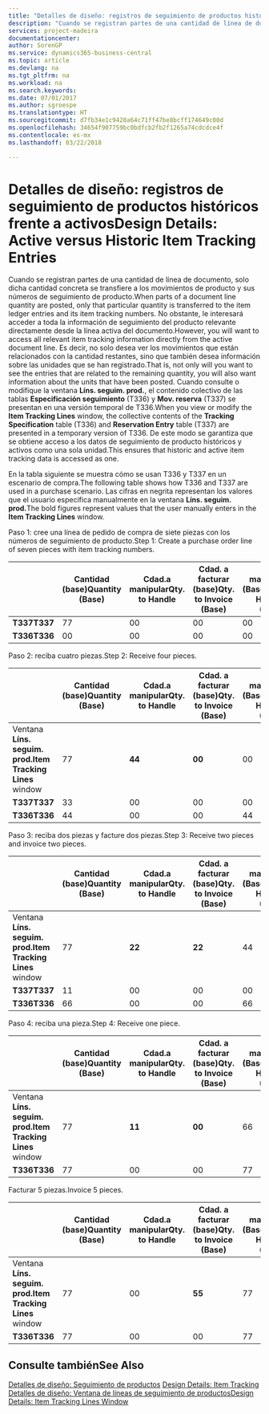 ```yaml
---
title: "Detalles de diseño: registros de seguimiento de productos históricos frente a activos | Documentos de Microsoft"
description: "Cuando se registran partes de una cantidad de línea de documento, solo dicha cantidad concreta se transfiere a los movimientos de producto y sus números de seguimiento de producto. No obstante, le interesará acceder a toda la información de seguimiento del producto relevante directamente desde la línea activa del documento. Es decir, no solo desea ver los movimientos que están relacionados con la cantidad restantes, sino que también desea información sobre las unidades que se han registrado. Cuando consulte o modifique la ventana **Líns. seguim. prod.**, el contenido colectivo de las tablas **Especificación seguimiento** (T336) y **Mov. reserva** (T337) se presentan en una versión temporal de T336. De este modo se garantiza que se obtiene acceso a los datos de seguimiento de producto históricos y activos como una sola unidad."
services: project-madeira
documentationcenter: 
author: SorenGP
ms.service: dynamics365-business-central
ms.topic: article
ms.devlang: na
ms.tgt_pltfrm: na
ms.workload: na
ms.search.keywords: 
ms.date: 07/01/2017
ms.author: sgroespe
ms.translationtype: HT
ms.sourcegitcommit: d7fb34e1c9428a64c71ff47be8bcff174649c00d
ms.openlocfilehash: 34654f907759bc0bdfcb2fb2f1265a74cdcdce4f
ms.contentlocale: es-mx
ms.lasthandoff: 03/22/2018

---
```

# <a name="design-details-active-versus-historic-item-tracking-entries"></a><span data-ttu-id="922d2-107">Detalles de diseño: registros de seguimiento de productos históricos frente a activos</span><span class="sxs-lookup"><span data-stu-id="922d2-107">Design Details: Active versus Historic Item Tracking Entries</span></span>
<span data-ttu-id="922d2-108">Cuando se registran partes de una cantidad de línea de documento, solo dicha cantidad concreta se transfiere a los movimientos de producto y sus números de seguimiento de producto.</span><span class="sxs-lookup"><span data-stu-id="922d2-108">When parts of a document line quantity are posted, only that particular quantity is transferred to the item ledger entries and its item tracking numbers.</span></span> <span data-ttu-id="922d2-109">No obstante, le interesará acceder a toda la información de seguimiento del producto relevante directamente desde la línea activa del documento.</span><span class="sxs-lookup"><span data-stu-id="922d2-109">However, you will want to access all relevant item tracking information directly from the active document line.</span></span> <span data-ttu-id="922d2-110">Es decir, no solo desea ver los movimientos que están relacionados con la cantidad restantes, sino que también desea información sobre las unidades que se han registrado.</span><span class="sxs-lookup"><span data-stu-id="922d2-110">That is, not only will you want to see the entries that are related to the remaining quantity, you will also want information about the units that have been posted.</span></span> <span data-ttu-id="922d2-111">Cuando consulte o modifique la ventana **Líns. seguim. prod.**, el contenido colectivo de las tablas **Especificación seguimiento** (T336) y **Mov. reserva** (T337) se presentan en una versión temporal de T336.</span><span class="sxs-lookup"><span data-stu-id="922d2-111">When you view or modify the **Item Tracking Lines** window, the collective contents of the **Tracking Specification** table (T336) and **Reservation Entry** table (T337) are presented in a temporary version of T336.</span></span> <span data-ttu-id="922d2-112">De este modo se garantiza que se obtiene acceso a los datos de seguimiento de producto históricos y activos como una sola unidad.</span><span class="sxs-lookup"><span data-stu-id="922d2-112">This ensures that historic and active item tracking data is accessed as one.</span></span>  

 <span data-ttu-id="922d2-113">En la tabla siguiente se muestra cómo se usan T336 y T337 en un escenario de compra.</span><span class="sxs-lookup"><span data-stu-id="922d2-113">The following table shows how T336 and T337 are used in a purchase scenario.</span></span> <span data-ttu-id="922d2-114">Las cifras en negrita representan los valores que el usuario especifica manualmente en la ventana **Líns. seguim. prod.**</span><span class="sxs-lookup"><span data-stu-id="922d2-114">The bold figures represent values that the user manually enters in the **Item Tracking Lines** window.</span></span>  

 <span data-ttu-id="922d2-115">Paso 1: cree una línea de pedido de compra de siete piezas con los números de seguimiento de producto.</span><span class="sxs-lookup"><span data-stu-id="922d2-115">Step 1: Create a purchase order line of seven pieces with item tracking numbers.</span></span>  

||<span data-ttu-id="922d2-116">**Cantidad (base)**</span><span class="sxs-lookup"><span data-stu-id="922d2-116">**Quantity (Base)**</span></span>|<span data-ttu-id="922d2-117">**Cdad.a manipular**</span><span class="sxs-lookup"><span data-stu-id="922d2-117">**Qty. to Handle**</span></span>|<span data-ttu-id="922d2-118">**Cdad. a facturar (base)**</span><span class="sxs-lookup"><span data-stu-id="922d2-118">**Qty. to Invoice (Base)**</span></span>|<span data-ttu-id="922d2-119">**Cdad. manipulada (Base)**</span><span class="sxs-lookup"><span data-stu-id="922d2-119">**Quantity Handled (Base)**</span></span>|<span data-ttu-id="922d2-120">**Cdad. facturada (Base)**</span><span class="sxs-lookup"><span data-stu-id="922d2-120">**Quantity Invoiced (Base)**</span></span>|  
|-|----------------------------------------------|--------------------------------------------|------------------------------------------------------|-------------------------------------------------------|--------------------------------------------------------|  
|<span data-ttu-id="922d2-121">**T337**</span><span class="sxs-lookup"><span data-stu-id="922d2-121">**T337**</span></span>|<span data-ttu-id="922d2-122">7</span><span class="sxs-lookup"><span data-stu-id="922d2-122">7</span></span>|<span data-ttu-id="922d2-123">0</span><span class="sxs-lookup"><span data-stu-id="922d2-123">0</span></span>|<span data-ttu-id="922d2-124">0</span><span class="sxs-lookup"><span data-stu-id="922d2-124">0</span></span>|<span data-ttu-id="922d2-125">0</span><span class="sxs-lookup"><span data-stu-id="922d2-125">0</span></span>|<span data-ttu-id="922d2-126">0</span><span class="sxs-lookup"><span data-stu-id="922d2-126">0</span></span>|  
|<span data-ttu-id="922d2-127">**T336**</span><span class="sxs-lookup"><span data-stu-id="922d2-127">**T336**</span></span>|<span data-ttu-id="922d2-128">0</span><span class="sxs-lookup"><span data-stu-id="922d2-128">0</span></span>|<span data-ttu-id="922d2-129">0</span><span class="sxs-lookup"><span data-stu-id="922d2-129">0</span></span>|<span data-ttu-id="922d2-130">0</span><span class="sxs-lookup"><span data-stu-id="922d2-130">0</span></span>|<span data-ttu-id="922d2-131">0</span><span class="sxs-lookup"><span data-stu-id="922d2-131">0</span></span>|<span data-ttu-id="922d2-132">0</span><span class="sxs-lookup"><span data-stu-id="922d2-132">0</span></span>|  

 <span data-ttu-id="922d2-133">Paso 2: reciba cuatro piezas.</span><span class="sxs-lookup"><span data-stu-id="922d2-133">Step 2: Receive four pieces.</span></span>  

||<span data-ttu-id="922d2-134">**Cantidad (base)**</span><span class="sxs-lookup"><span data-stu-id="922d2-134">**Quantity (Base)**</span></span>|<span data-ttu-id="922d2-135">**Cdad.a manipular**</span><span class="sxs-lookup"><span data-stu-id="922d2-135">**Qty. to Handle**</span></span>|<span data-ttu-id="922d2-136">**Cdad. a facturar (base)**</span><span class="sxs-lookup"><span data-stu-id="922d2-136">**Qty. to Invoice (Base)**</span></span>|<span data-ttu-id="922d2-137">**Cdad. manipulada (Base)**</span><span class="sxs-lookup"><span data-stu-id="922d2-137">**Quantity Handled (Base)**</span></span>|<span data-ttu-id="922d2-138">**Cdad. facturada (Base)**</span><span class="sxs-lookup"><span data-stu-id="922d2-138">**Quantity Invoiced (Base)**</span></span>|  
|-|----------------------------------------------|--------------------------------------------|------------------------------------------------------|-------------------------------------------------------|--------------------------------------------------------|  
|<span data-ttu-id="922d2-139">Ventana **Líns. seguim. prod.**</span><span class="sxs-lookup"><span data-stu-id="922d2-139">**Item Tracking Lines** window</span></span>|<span data-ttu-id="922d2-140">7</span><span class="sxs-lookup"><span data-stu-id="922d2-140">7</span></span>|<span data-ttu-id="922d2-141">**4**</span><span class="sxs-lookup"><span data-stu-id="922d2-141">**4**</span></span>|<span data-ttu-id="922d2-142">**0**</span><span class="sxs-lookup"><span data-stu-id="922d2-142">**0**</span></span>|<span data-ttu-id="922d2-143">0</span><span class="sxs-lookup"><span data-stu-id="922d2-143">0</span></span>|<span data-ttu-id="922d2-144">0</span><span class="sxs-lookup"><span data-stu-id="922d2-144">0</span></span>|  
|<span data-ttu-id="922d2-145">**T337**</span><span class="sxs-lookup"><span data-stu-id="922d2-145">**T337**</span></span>|<span data-ttu-id="922d2-146">3</span><span class="sxs-lookup"><span data-stu-id="922d2-146">3</span></span>|<span data-ttu-id="922d2-147">0</span><span class="sxs-lookup"><span data-stu-id="922d2-147">0</span></span>|<span data-ttu-id="922d2-148">0</span><span class="sxs-lookup"><span data-stu-id="922d2-148">0</span></span>|<span data-ttu-id="922d2-149">0</span><span class="sxs-lookup"><span data-stu-id="922d2-149">0</span></span>|<span data-ttu-id="922d2-150">0</span><span class="sxs-lookup"><span data-stu-id="922d2-150">0</span></span>|  
|<span data-ttu-id="922d2-151">**T336**</span><span class="sxs-lookup"><span data-stu-id="922d2-151">**T336**</span></span>|<span data-ttu-id="922d2-152">4</span><span class="sxs-lookup"><span data-stu-id="922d2-152">4</span></span>|<span data-ttu-id="922d2-153">0</span><span class="sxs-lookup"><span data-stu-id="922d2-153">0</span></span>|<span data-ttu-id="922d2-154">0</span><span class="sxs-lookup"><span data-stu-id="922d2-154">0</span></span>|<span data-ttu-id="922d2-155">4</span><span class="sxs-lookup"><span data-stu-id="922d2-155">4</span></span>|<span data-ttu-id="922d2-156">0</span><span class="sxs-lookup"><span data-stu-id="922d2-156">0</span></span>|  

 <span data-ttu-id="922d2-157">Paso 3: reciba dos piezas y facture dos piezas.</span><span class="sxs-lookup"><span data-stu-id="922d2-157">Step 3: Receive two pieces and invoice two pieces.</span></span>  

||<span data-ttu-id="922d2-158">**Cantidad (base)**</span><span class="sxs-lookup"><span data-stu-id="922d2-158">**Quantity (Base)**</span></span>|<span data-ttu-id="922d2-159">**Cdad.a manipular**</span><span class="sxs-lookup"><span data-stu-id="922d2-159">**Qty. to Handle**</span></span>|<span data-ttu-id="922d2-160">**Cdad. a facturar (base)**</span><span class="sxs-lookup"><span data-stu-id="922d2-160">**Qty. to Invoice (Base)**</span></span>|<span data-ttu-id="922d2-161">**Cdad. manipulada (Base)**</span><span class="sxs-lookup"><span data-stu-id="922d2-161">**Quantity Handled (Base)**</span></span>|<span data-ttu-id="922d2-162">**Cdad. facturada (Base)**</span><span class="sxs-lookup"><span data-stu-id="922d2-162">**Quantity Invoiced (Base)**</span></span>|  
|-|----------------------------------------------|--------------------------------------------|------------------------------------------------------|-------------------------------------------------------|--------------------------------------------------------|  
|<span data-ttu-id="922d2-163">Ventana **Líns. seguim. prod.**</span><span class="sxs-lookup"><span data-stu-id="922d2-163">**Item Tracking Lines** window</span></span>|<span data-ttu-id="922d2-164">7</span><span class="sxs-lookup"><span data-stu-id="922d2-164">7</span></span>|<span data-ttu-id="922d2-165">**2**</span><span class="sxs-lookup"><span data-stu-id="922d2-165">**2**</span></span>|<span data-ttu-id="922d2-166">**2**</span><span class="sxs-lookup"><span data-stu-id="922d2-166">**2**</span></span>|<span data-ttu-id="922d2-167">4</span><span class="sxs-lookup"><span data-stu-id="922d2-167">4</span></span>|<span data-ttu-id="922d2-168">0</span><span class="sxs-lookup"><span data-stu-id="922d2-168">0</span></span>|  
|<span data-ttu-id="922d2-169">**T337**</span><span class="sxs-lookup"><span data-stu-id="922d2-169">**T337**</span></span>|<span data-ttu-id="922d2-170">1</span><span class="sxs-lookup"><span data-stu-id="922d2-170">1</span></span>|<span data-ttu-id="922d2-171">0</span><span class="sxs-lookup"><span data-stu-id="922d2-171">0</span></span>|<span data-ttu-id="922d2-172">0</span><span class="sxs-lookup"><span data-stu-id="922d2-172">0</span></span>|<span data-ttu-id="922d2-173">0</span><span class="sxs-lookup"><span data-stu-id="922d2-173">0</span></span>|<span data-ttu-id="922d2-174">0</span><span class="sxs-lookup"><span data-stu-id="922d2-174">0</span></span>|  
|<span data-ttu-id="922d2-175">**T336**</span><span class="sxs-lookup"><span data-stu-id="922d2-175">**T336**</span></span>|<span data-ttu-id="922d2-176">6</span><span class="sxs-lookup"><span data-stu-id="922d2-176">6</span></span>|<span data-ttu-id="922d2-177">0</span><span class="sxs-lookup"><span data-stu-id="922d2-177">0</span></span>|<span data-ttu-id="922d2-178">0</span><span class="sxs-lookup"><span data-stu-id="922d2-178">0</span></span>|<span data-ttu-id="922d2-179">6</span><span class="sxs-lookup"><span data-stu-id="922d2-179">6</span></span>|<span data-ttu-id="922d2-180">2</span><span class="sxs-lookup"><span data-stu-id="922d2-180">2</span></span>|  

 <span data-ttu-id="922d2-181">Paso 4: reciba una pieza.</span><span class="sxs-lookup"><span data-stu-id="922d2-181">Step 4: Receive one piece.</span></span>  

||<span data-ttu-id="922d2-182">**Cantidad (base)**</span><span class="sxs-lookup"><span data-stu-id="922d2-182">**Quantity (Base)**</span></span>|<span data-ttu-id="922d2-183">**Cdad.a manipular**</span><span class="sxs-lookup"><span data-stu-id="922d2-183">**Qty. to Handle**</span></span>|<span data-ttu-id="922d2-184">**Cdad. a facturar (base)**</span><span class="sxs-lookup"><span data-stu-id="922d2-184">**Qty. to Invoice (Base)**</span></span>|<span data-ttu-id="922d2-185">**Cdad. manipulada (Base)**</span><span class="sxs-lookup"><span data-stu-id="922d2-185">**Quantity Handled (Base)**</span></span>|<span data-ttu-id="922d2-186">**Cdad. facturada (Base)**</span><span class="sxs-lookup"><span data-stu-id="922d2-186">**Quantity Invoiced (Base)**</span></span>|  
|-|----------------------------------------------|--------------------------------------------|------------------------------------------------------|-------------------------------------------------------|--------------------------------------------------------|  
|<span data-ttu-id="922d2-187">Ventana **Líns. seguim. prod.**</span><span class="sxs-lookup"><span data-stu-id="922d2-187">**Item Tracking Lines** window</span></span>|<span data-ttu-id="922d2-188">7</span><span class="sxs-lookup"><span data-stu-id="922d2-188">7</span></span>|<span data-ttu-id="922d2-189">**1**</span><span class="sxs-lookup"><span data-stu-id="922d2-189">**1**</span></span>|<span data-ttu-id="922d2-190">**0**</span><span class="sxs-lookup"><span data-stu-id="922d2-190">**0**</span></span>|<span data-ttu-id="922d2-191">6</span><span class="sxs-lookup"><span data-stu-id="922d2-191">6</span></span>|<span data-ttu-id="922d2-192">2</span><span class="sxs-lookup"><span data-stu-id="922d2-192">2</span></span>|  
|<span data-ttu-id="922d2-193">**T336**</span><span class="sxs-lookup"><span data-stu-id="922d2-193">**T336**</span></span>|<span data-ttu-id="922d2-194">7</span><span class="sxs-lookup"><span data-stu-id="922d2-194">7</span></span>|<span data-ttu-id="922d2-195">0</span><span class="sxs-lookup"><span data-stu-id="922d2-195">0</span></span>|<span data-ttu-id="922d2-196">0</span><span class="sxs-lookup"><span data-stu-id="922d2-196">0</span></span>|<span data-ttu-id="922d2-197">7</span><span class="sxs-lookup"><span data-stu-id="922d2-197">7</span></span>|<span data-ttu-id="922d2-198">2</span><span class="sxs-lookup"><span data-stu-id="922d2-198">2</span></span>|  

 <span data-ttu-id="922d2-199">Facturar 5 piezas.</span><span class="sxs-lookup"><span data-stu-id="922d2-199">Invoice 5 pieces.</span></span>  

||<span data-ttu-id="922d2-200">**Cantidad (base)**</span><span class="sxs-lookup"><span data-stu-id="922d2-200">**Quantity (Base)**</span></span>|<span data-ttu-id="922d2-201">**Cdad.a manipular**</span><span class="sxs-lookup"><span data-stu-id="922d2-201">**Qty. to Handle**</span></span>|<span data-ttu-id="922d2-202">**Cdad. a facturar (base)**</span><span class="sxs-lookup"><span data-stu-id="922d2-202">**Qty. to Invoice (Base)**</span></span>|<span data-ttu-id="922d2-203">**Cdad. manipulada (Base)**</span><span class="sxs-lookup"><span data-stu-id="922d2-203">**Quantity Handled (Base)**</span></span>|<span data-ttu-id="922d2-204">**Cdad. facturada (Base)**</span><span class="sxs-lookup"><span data-stu-id="922d2-204">**Quantity Invoiced (Base)**</span></span>|  
|-|----------------------------------------------|--------------------------------------------|------------------------------------------------------|-------------------------------------------------------|--------------------------------------------------------|  
|<span data-ttu-id="922d2-205">Ventana **Líns. seguim. prod.**</span><span class="sxs-lookup"><span data-stu-id="922d2-205">**Item Tracking Lines** window</span></span>|<span data-ttu-id="922d2-206">7</span><span class="sxs-lookup"><span data-stu-id="922d2-206">7</span></span>|<span data-ttu-id="922d2-207">0</span><span class="sxs-lookup"><span data-stu-id="922d2-207">0</span></span>|<span data-ttu-id="922d2-208">**5**</span><span class="sxs-lookup"><span data-stu-id="922d2-208">**5**</span></span>|<span data-ttu-id="922d2-209">7</span><span class="sxs-lookup"><span data-stu-id="922d2-209">7</span></span>|<span data-ttu-id="922d2-210">2</span><span class="sxs-lookup"><span data-stu-id="922d2-210">2</span></span>|  
|<span data-ttu-id="922d2-211">**T336**</span><span class="sxs-lookup"><span data-stu-id="922d2-211">**T336**</span></span>|<span data-ttu-id="922d2-212">7</span><span class="sxs-lookup"><span data-stu-id="922d2-212">7</span></span>|<span data-ttu-id="922d2-213">0</span><span class="sxs-lookup"><span data-stu-id="922d2-213">0</span></span>|<span data-ttu-id="922d2-214">0</span><span class="sxs-lookup"><span data-stu-id="922d2-214">0</span></span>|<span data-ttu-id="922d2-215">7</span><span class="sxs-lookup"><span data-stu-id="922d2-215">7</span></span>|<span data-ttu-id="922d2-216">7</span><span class="sxs-lookup"><span data-stu-id="922d2-216">7</span></span>|  

## <a name="see-also"></a><span data-ttu-id="922d2-217">Consulte también</span><span class="sxs-lookup"><span data-stu-id="922d2-217">See Also</span></span>  
 <span data-ttu-id="922d2-218">[Detalles de diseño: Seguimiento de productos](design-details-item-tracking.md) </span><span class="sxs-lookup"><span data-stu-id="922d2-218">[Design Details: Item Tracking](design-details-item-tracking.md) </span></span>  
 [<span data-ttu-id="922d2-219">Detalles de diseño: Ventana de líneas de seguimiento de productos</span><span class="sxs-lookup"><span data-stu-id="922d2-219">Design Details: Item Tracking Lines Window</span></span>](design-details-item-tracking-lines-window.md)

